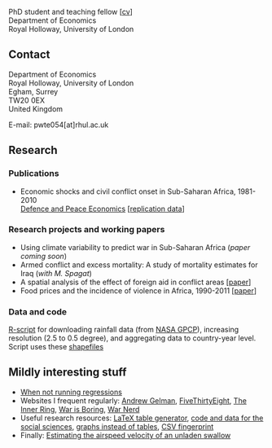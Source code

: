 PhD student and teaching fellow [[cv](https://www.dropbox.com/s/g9393px23pe5ius/SvW_CV.pdf)]<br>
Department of Economics<br>
Royal Holloway, University of London 

## Contact
Department of Economics<br>
Royal Holloway, University of London<br>
Egham, Surrey<br>
TW20 0EX<br>
United Kingdom<br>

E-mail: pwte054[at]rhul.ac.uk

## Research

### Publications
* Economic shocks and civil conflict onset in Sub-Saharan Africa, 1981-2010 <br> [Defence and Peace Economics](http://www.tandfonline.com/doi/full/10.1080/10242694.2014.887489) [[replication data](http://commoneconomist.github.io/Shocks-and-Onset/)]


### Research projects and working papers

* Using climate variability to predict war in Sub-Saharan Africa (_paper coming soon_)
* Armed conflict and excess mortality:  A study of mortality estimates for Iraq (_with M. Spagat_)
* A spatial analysis of the effect of foreign aid in conflict areas [[paper](http://ssrn.com/abstract=2450867)]
* Food prices and the incidence of violence in Africa, 1990-2011 [[paper](http://ssrn.com/abstract=2418973)]


### Data and code

[R-script](https://github.com/CommonEconomist/Africa-precipitation/blob/master/precipitation.R) for downloading rainfall data (from [NASA GPCP](ftp://rsd.gsfc.nasa.gov/pub/912/bolvin/GPCP_ASCII/)), increasing resolution (2.5 to 0.5 degree), and aggregating data to country-year level. Script uses these [shapefiles](http://thematicmapping.org/downloads/world_borders.php)

## Mildly interesting stuff

* [When not running regressions](http://veloviewer.com/athlete/2135375/)
* Websites I frequent regularly: [Andrew Gelman](http://andrewgelman.com/), [FiveThirtyEight](http://fivethirtyeight.com/), [The Inner Ring](http://inrng.com/), [War is Boring](https://medium.com/war-is-boring/), [War Nerd](http://pando.com/author/garybrecher/)
* Useful research resources: [LaTeX table generator](http://truben.no/latex/table/), [code and data for the social sciences](http://faculty.chicagobooth.edu/jesse.shapiro/research/CodeAndData.pdf), [graphs instead of tables](http://tables2graphs.com/doku.php), [CSV fingerprint](http://setosa.io/csv-fingerprint/)
* Finally: [Estimating the airspeed velocity of an unladen swallow](http://style.org/unladenswallow/?none)
